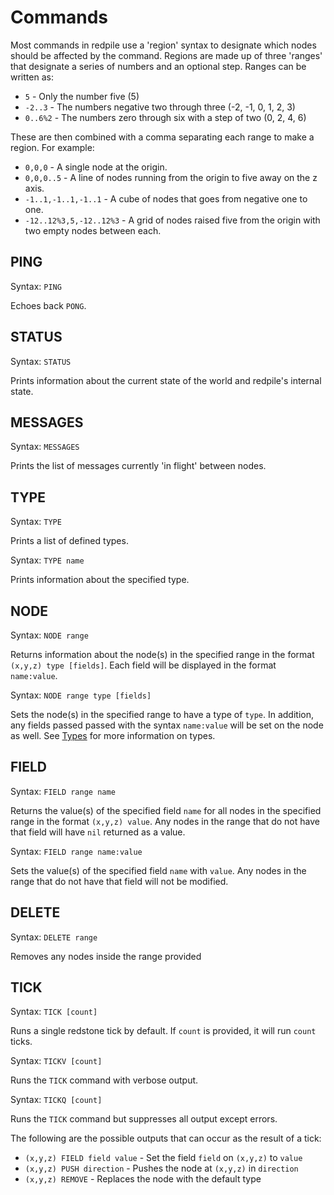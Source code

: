 Commands
========

Most commands in redpile use a 'region' syntax to designate which nodes should be affected by the command.
Regions are made up of three 'ranges' that designate a series of numbers and an optional step.
Ranges can be written as:

* `5` - Only the number five (5)
* `-2..3` - The numbers negative two through three (-2, -1, 0, 1, 2, 3)
* `0..6%2` - The numbers zero through six with a step of two (0, 2, 4, 6)

These are then combined with a comma separating each range to make a region.  For example:

* `0,0,0` - A single node at the origin.
* `0,0,0..5` - A line of nodes running from the origin to five away on the z axis.
* `-1..1,-1..1,-1..1` - A cube of nodes that goes from negative one to one.
* `-12..12%3,5,-12..12%3` - A grid of nodes raised five from the origin with two empty nodes between each.

PING
----

Syntax: `PING`

Echoes back `PONG`.

STATUS
------

Syntax: `STATUS`

Prints information about the current state of the world and redpile's internal state.

MESSAGES
--------

Syntax: `MESSAGES`

Prints the list of messages currently 'in flight' between nodes.

TYPE
----

Syntax: `TYPE`

Prints a list of defined types.

Syntax: `TYPE name`

Prints information about the specified type.

NODE
----

Syntax: `NODE range`

Returns information about the node(s) in the specified range in the format `(x,y,z) type [fields]`.
Each field will be displayed in the format `name:value`.

Syntax: `NODE range type [fields]`

Sets the node(s) in the specified range to have a type of `type`.
In addition, any fields passed passed with the syntax `name:value` will be set on the node as well.
See [Types](types.md) for more information on types.

FIELD
-----

Syntax: `FIELD range name`

Returns the value(s) of the specified field `name` for all nodes in the specified range in the format `(x,y,z) value`.
Any nodes in the range that do not have that field will have `nil` returned as a value.

Syntax: `FIELD range name:value`

Sets the value(s) of the specified field `name` with `value`.
Any nodes in the range that do not have that field will not be modified.

DELETE
------

Syntax: `DELETE range`

Removes any nodes inside the range provided

TICK
----

Syntax: `TICK [count]`

Runs a single redstone tick by default.
If `count` is provided, it will run `count` ticks.

Syntax: `TICKV [count]`

Runs the `TICK` command with verbose output.

Syntax: `TICKQ [count]`

Runs the `TICK` command but suppresses all output except errors.

The following are the possible outputs that can occur as the result of a tick:

* `(x,y,z) FIELD field value` - Set the field `field` on `(x,y,z)` to `value`
* `(x,y,z) PUSH direction` - Pushes the node at `(x,y,z)` in `direction`
* `(x,y,z) REMOVE` - Replaces the node with the default type

